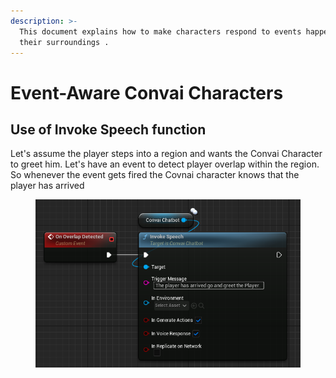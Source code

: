 ```yaml
---
description: >-
  This document explains how to make characters respond to events happening in
  their surroundings .
---
```


# Event-Aware Convai Characters

## Use of Invoke Speech function&#x20;

Let's assume the player steps into a region and wants the Convai Character to greet him. Let's have an event to detect player overlap within the region. So whenever the event gets fired the Covnai character knows that the player has arrived

<figure><img src="../../../.gitbook/assets/image (1).png" alt=""><figcaption></figcaption></figure>
